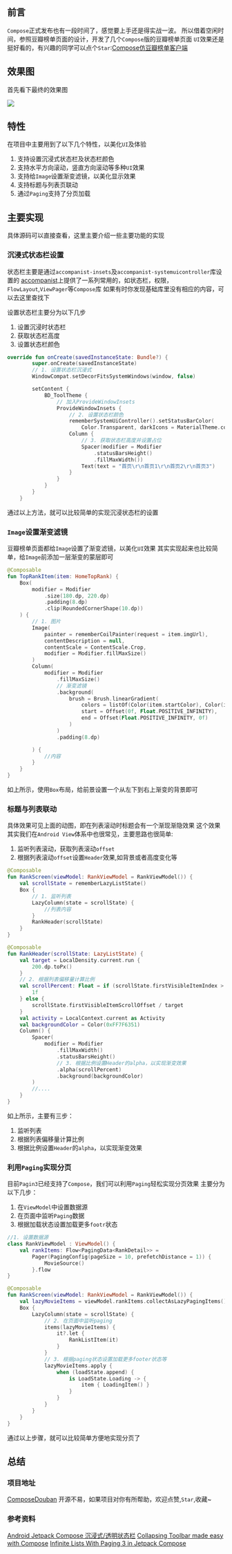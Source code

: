 ## 前言
`Compose`正式发布也有一段时间了，感觉要上手还是得实战一波。
所以借着空闲时间，参照豆瓣榜单页面的设计，开发了几个`Compose`版的豆瓣榜单页面
`UI`效果还是挺好看的，有兴趣的同学可以点个`Star`:[Compose仿豆瓣榜单客户端](https://github.com/shenzhen2017/ComposeDouban)

## 效果图
首先看下最终的效果图

![](https://raw.githubusercontents.com/shenzhen2017/resource/main/2021/augest/douban_compress.gif)

## 特性
在项目中主要用到了以下几个特性，以美化`UI`及体验
1. 支持设置沉浸式状态栏及状态栏颜色
2. 支持水平方向滚动，竖直方向滚动等多种`UI`效果
3. 支持给`Image`设置渐变滤镜，以美化显示效果
4. 支持标题与列表页联动
5. 通过`Paging`支持了分页加载

## 主要实现
具体源码可以直接查看，这里主要介绍一些主要功能的实现

### 沉浸式状态栏设置
状态栏主要是通过`accompanist-insets`及`accompanist-systemuicontroller`库设置的
[accompanist](https://github.com/google/accompanist)上提供了一系列常用的，如状态栏，权限，`FlowLayout`,`ViewPager`等`Compose`库
如果有时你发现基础库里没有相应的内容，可以去这里查找下

设置状态栏主要分为以下几步
1. 设置沉浸时状态栏
2. 获取状态栏高度
3. 设置状态栏颜色

```kotlin
override fun onCreate(savedInstanceState: Bundle?) {
        super.onCreate(savedInstanceState)
        // 1. 设置状态栏沉浸式
        WindowCompat.setDecorFitsSystemWindows(window, false)

        setContent {
            BD_ToolTheme {
            	// 加入ProvideWindowInsets
                ProvideWindowInsets {
                    // 2. 设置状态栏颜色
                    rememberSystemUiController().setStatusBarColor(
                        Color.Transparent, darkIcons = MaterialTheme.colors.isLight)
                    Column {
                    	// 3. 获取状态栏高度并设置占位
                        Spacer(modifier = Modifier
                            .statusBarsHeight()
                            .fillMaxWidth())
                        Text(text = "首页\r\n首页1\r\n首页2\r\n首页3")
                    }
                }
            }
        }
    }
```
通过以上方法，就可以比较简单的实现沉浸状态栏的设置

### `Image`设置渐变滤镜
豆瓣榜单页面都给`Image`设置了渐变滤镜，以美化`UI`效果
其实实现起来也比较简单，给`Image`前添加一层渐变的蒙层即可
```kotlin
@Composable
fun TopRankItem(item: HomeTopRank) {
    Box(
        modifier = Modifier
            .size(180.dp, 220.dp)
            .padding(8.dp)
            .clip(RoundedCornerShape(10.dp))
    ) {
    	// 1. 图片
        Image(
            painter = rememberCoilPainter(request = item.imgUrl),
            contentDescription = null,
            contentScale = ContentScale.Crop,
            modifier = Modifier.fillMaxSize()
        )
        Column(
            modifier = Modifier
                .fillMaxSize()
                // 渐变滤镜
                .background(
                    brush = Brush.linearGradient(
                        colors = listOf(Color(item.startColor), Color(item.endColor)),
                        start = Offset(0f, Float.POSITIVE_INFINITY),
                        end = Offset(Float.POSITIVE_INFINITY, 0f)
                    )
                )
                .padding(8.dp)

        ) {
            //内容
        }
    }
}
```
如上所示，使用`Box`布局，给前景设置一个从左下到右上渐变的背景即可

### 标题与列表联动
具体效果可见上面的动图，即在列表滚动时标题会有一个渐现渐隐效果
这个效果其实我们在`Android View`体系中也很常见，主要思路也很简单:
1. 监听列表滚动，获取列表滚动`offset`
2. 根据列表滚动`offset`设置`Header`效果,如背景或者高度变化等

```kotlin
@Composable
fun RankScreen(viewModel: RankViewModel = RankViewModel()) {
    val scrollState = rememberLazyListState()
    Box {
    	// 1. 监听列表
        LazyColumn(state = scrollState) {
            //列表内容
        }
        RankHeader(scrollState)
    }
}

@Composable
fun RankHeader(scrollState: LazyListState) {
    val target = LocalDensity.current.run {
        200.dp.toPx()
    }
    // 2. 根据列表偏移量计算比例
    val scrollPercent: Float = if (scrollState.firstVisibleItemIndex > 0) {
        1f
    } else {
        scrollState.firstVisibleItemScrollOffset / target
    }
    val activity = LocalContext.current as Activity
    val backgroundColor = Color(0xFF7F6351)
    Column() {
        Spacer(
            modifier = Modifier
                .fillMaxWidth()
                .statusBarsHeight()
                // 3. 根据比例设置Header的alpha，以实现渐变效果
                .alpha(scrollPercent)
                .background(backgroundColor)
        )
        //....
    }
}
```
如上所示，主要有三步：
1. 监听列表
2. 根据列表偏移量计算比例
3. 根据比例设置`Header`的`alpha`，以实现渐变效果

### 利用`Paging`实现分页
目前`Pagin3`已经支持了`Compose`，我们可以利用`Paging`轻松实现分页效果
主要分为以下几步：
1. 在`ViewModel`中设置数据源
2. 在页面中监听`Paging`数据
3. 根据加载状态设置加载更多`footr`状态

```kotlin
//1. 设置数据源
class RankViewModel : ViewModel() {
    val rankItems: Flow<PagingData<RankDetail>> =
        Pager(PagingConfig(pageSize = 10, prefetchDistance = 1)) {
            MovieSource()
        }.flow
}

@Composable
fun RankScreen(viewModel: RankViewModel = RankViewModel()) {
    val lazyMovieItems = viewModel.rankItems.collectAsLazyPagingItems()
    Box {
        LazyColumn(state = scrollState) {
            // 2. 在页面中监听paging
            items(lazyMovieItems) {
                it?.let {
                    RankListItem(it)
                }
            }
            // 3. 根据paging状态设置加载更多footer状态等
            lazyMovieItems.apply {
                when (loadState.append) {
                    is LoadState.Loading -> {
                        item { LoadingItem() }
                    }
                }
            }
        }
    }
}
```
通过以上步骤，就可以比较简单方便地实现分页了
## 总结
### 项目地址
[ComposeDouban](https://github.com/shenzhen2017/ComposeDouban)
开源不易，如果项目对你有所帮助，欢迎点赞,`Star`,收藏~

### 参考资料
[Android Jetpack Compose 沉浸式/透明状态栏](https://blog.csdn.net/sinat_38184748/article/details/119345811)
[Collapsing Toolbar made easy with Compose](https://codingtroops.com/android/collapsing-toolbar-made-easy-with-compose/)
[Infinite Lists With Paging 3 in Jetpack Compose](https://proandroiddev.com/infinite-lists-with-paging-3-in-jetpack-compose-b095533aefe6)